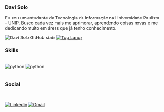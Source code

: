 ### Davi Solo

Eu sou um estudante de Tecnologia da Informação na Universidade Paulista - UNIP. Busco cada vez mais me aprimorar, aprendendo coisas novas e me dedicando muito em áreas que já tenho conhecimento.


![Davi Solo GitHub stats](https://github-readme-stats.vercel.app/api?username=DaviSolo7&show_icons=true&theme=dark)
[![Top Langs](https://github-readme-stats.vercel.app/api/top-langs/?username=DaviSolo7&langs_count=8)](https://github.com/DaviSolo7/github-readme-stats)

### Skills
<div style="display: inline_block"><br/><img align="center" alt="python" src="https://img.shields.io/badge/Python-3776AB?style=for-the-badge&logo=python&logoColor=white" /> <img align="center" alt="python" src="https://img.shields.io/badge/MySQL-005C84?style=for-the-badge&logo=mysql&logoColor=white" /> </div>

<br>

### Social 
<br>

[![Linkedin](https://img.shields.io/badge/LinkedIn-0077B5?style=for-the-badge&logo=linkedin&logoColor=white)](https://www.linkedin.com/in/davi-solo-5a8861230/)
[![Gmail](https://img.shields.io/badge/Gmail-D14836?style=for-the-badge&logo=gmail&logoColor=white)](davidevbusiness@gmail.com)
